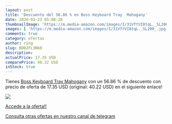 ```yaml
---
layout: post
title: 'Descuento del 56.86 % en Boss Keyboard Tray  Mahogany'
date: 2020-03-23 05:08:20
thumbnailImage: 'https://m.media-amazon.com/images/I/31VftVI8tqL._SL200_.jpg'
images: [ 'https://m.media-amazon.com/images/I/31VftVI8tqL._SL200_.jpg' ]
comments: true
category: ofertas
author: ring
slug: B002FL3N60
description:
actualPrice: 17.35 USD
comparePrice: 40.22 USD
inStock: true
---
```


Tienes [Boss Keyboard Tray  Mahogany](https://www.amazon.com/dp/B002FL3N60/?tag=redken08-20) con un 56.86 % de descuento con precio de oferta de 17.35 USD (original: 40.22 USD) en el siguiente enlace!

[![](https://m.media-amazon.com/images/I/31VftVI8tqL._SL200_.jpg)](https://www.amazon.com/dp/B002FL3N60/?tag=redken08-20)

[Accede a la oferta!!](https://www.amazon.com/dp/B002FL3N60/?tag=redken08-20)

[Consulta otras ofertas en nuestro canal de telegram](https://t.me/s/ofertas25)
